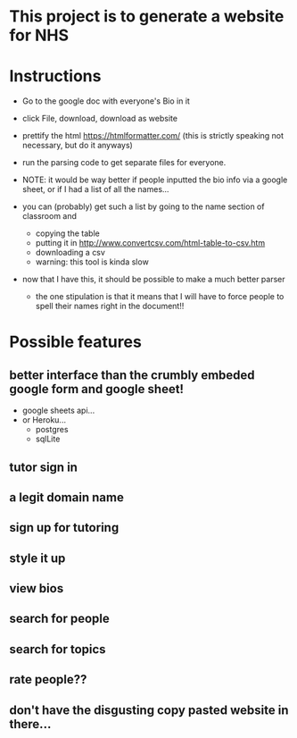 # This project is to generate a website for NHS
# Instructions
  * Go to the google doc with everyone's Bio in it 
  * click File, download, download as website
  * prettify the html https://htmlformatter.com/ (this is strictly speaking not necessary, but do it anyways)
  * run the parsing code to get separate files for everyone.

  * NOTE: it would be way better if people inputted the bio info via a google sheet, or if I had a list of all the names...

  * you can (probably) get such a list by going to the name section of classroom and 
    - copying the table
    - putting it in http://www.convertcsv.com/html-table-to-csv.htm
    - downloading a csv 
    - warning: this tool is kinda slow
  * now that I have this, it should be possible to make a much better parser 
    - the one stipulation is that it means that I will have to force people to spell their names right in the document!!

# Possible features
## better interface than the crumbly embeded google form and google sheet!
  * google sheets api... 
  * or Heroku... 
    * postgres
    * sqlLite
## tutor sign in
## a legit domain name
## sign up for tutoring
## style it up
## view bios
## search for people
## search for topics
## rate people??
## don't have the disgusting copy pasted website in there...

